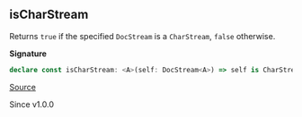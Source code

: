 ## isCharStream

Returns `true` if the specified `DocStream` is a `CharStream`, `false` otherwise.

**Signature**

```ts
declare const isCharStream: <A>(self: DocStream<A>) => self is CharStream<A>
```

[Source](https://github.com/Effect-TS/effect/tree/main/packages/printer/src/DocStream.ts#L195)

Since v1.0.0